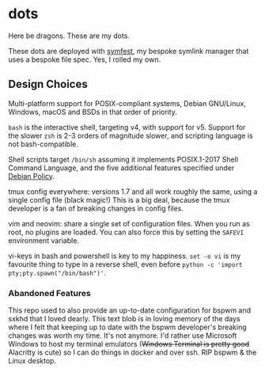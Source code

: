 # dots

Here be dragons. These are my dots.

These dots are deployed with [symfest](https://github.com/ypcrts/symfest), my bespoke
symlink manager that uses a bespoke file spec. Yes, I rolled my own.

## Design Choices
Multi-platform support for POSIX-compliant systems, Debian GNU/Linux, Windows,
macOS and BSDs in that order of priority.


`bash` is the interactive shell, targeting v4, with support for v5. Support for the slower
  `zsh` is 2-3 orders of magnitude slower, and scripting language is not
  bash-compatible.

Shell scripts target `/bin/sh` assuming it implements POSIX.1-2017 Shell
    Command Language, and the five additional features specified under [Debian
    Policy](https://www.debian.org/doc/debian-policy/ch-files.html#s-scripts).

tmux config everywhere: versions 1.7 and all work roughly the same, using
  a single config file (black magic!) This is a big deal, because the tmux
  developer is a fan of breaking changes in config files.

vim and neovim: share a single set of configuration files.  When you run as
  root, no plugins are loaded. You can also force this by setting the `SAFEVI`
  environment variable.

vi-keys in bash and powershell is key to my happiness.  `set -o vi` is my favourite
    thing to type in a reverse shell, even before `python -c 'import
    pty;pty.spawn("/bin/bash")'`.

### Abandoned Features
This repo used to also provide an up-to-date configuration for bspwm and sxkhd
that I loved dearly. This text blob is in loving memory of the days where
I felt that keeping up to date with the bspwm developer's breaking changes was
worth my time. It's not anymore. I'd rather use Microsoft Windows to host my
terminal emulators (<s>Windows Terminal is pretty good</s> Alacritty is cute)
so I can do things in docker and over ssh.  RIP bspwm & the Linux desktop.
